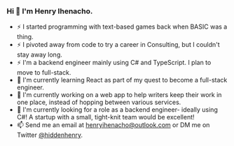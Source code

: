 ### Hi 👋 I'm Henry Ihenacho.

- ⚡ I started programming with text-based games back when BASIC was a thing.
- ⚡ I pivoted away from code to try a career in Consulting, but I couldn't stay away long.
- ⚡ I'm a backend engineer mainly using C# and TypeScript. I plan to move to full-stack.
- 🌱 I'm currently learning React as part of my quest to become a full-stack engineer.
- 🔭 I'm currently working on a web app to help writers keep their work in one place, instead of hopping between various services.
- 🏢 I'm currently looking for a role as a backend engineer- ideally using C#! A startup with a small, tight-knit team would be excellent!
- 📫 Send me an email at [henryihenacho@outlook.com](mailto:henryihenacho@outlook.com) or DM me on Twitter [@hiddenhenry](https://twitter.com/hiddenhenry).

<!--
**henrychris/henrychris** is a ✨ _special_ ✨ repository because its `README.md` (this file) appears on your GitHub profile.

Here are some ideas to get you started:

- 🔭 I’m currently working on ...
- 🌱 I’m currently learning ...
- 👯 I’m looking to collaborate on ...
- 🤔 I’m looking for help with ...
- 💬 Ask me about ...
- 📫 How to reach me: ...
- 😄 Pronouns: ...
- ⚡ Fun fact: ...
-->
